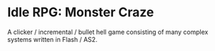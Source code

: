 # Idle RPG: Monster Craze
A clicker / incremental / bullet hell game consisting of many complex systems written in Flash / AS2.
